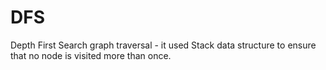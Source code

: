 # DFS

Depth First Search graph traversal - it used Stack data structure to ensure that no node is visited more than once.
